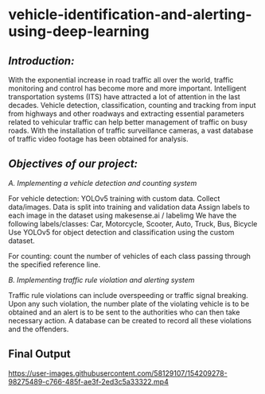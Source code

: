 # vehicle-identification-and-alerting-using-deep-learning

## _**Introduction:**_

With the exponential increase in road traffic all over the world, traffic monitoring and control has become more and more important. Intelligent transportation systems (ITS) have attracted a lot of attention in the last decades. Vehicle detection, classification, counting and tracking from input from highways and other roadways and extracting essential parameters related to vehicular traffic can help better management of traffic on busy roads. With the installation of traffic surveillance cameras, a vast database of traffic video footage has been obtained for analysis.

## _**Objectives of our project:**_

_A. Implementing a vehicle detection and counting system_

For vehicle detection: YOLOv5 training with custom data.
Collect data/images. Data is split into training and validation data
Assign labels to each image in the dataset using makesense.ai / labelimg
We have the following labels/classes: Car, Motorcycle, Scooter, Auto, Truck, Bus, Bicycle
Use YOLOv5 for object detection and classification using the custom dataset. 

For counting: count the number of vehicles of each class passing through the specified reference line.

_B. Implementing traffic rule violation and alerting system_

Traffic rule violations can include overspeeding or traffic signal breaking.
Upon any such violation, the number plate of the violating vehicle is to be obtained and an alert is to be sent to the authorities who can then take necessary action. A database can be created to record all these violations and the offenders.


## Final Output
https://user-images.githubusercontent.com/58129107/154209278-98275489-c766-485f-ae3f-2ed3c5a33322.mp4

